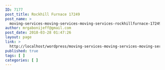 ```yaml
---
ID: 7177
post_title: Rockhill Furnace 17249
post_name: >
  moving-services-moving-services-moving-services-rockhillfurnace-17249
author: mrgabonijeff@gmail.com
post_date: 2018-03-28 01:47:26
layout: page
link: >
  http://localhost/wordpress/moving-services-moving-services-moving-services-rockhillfurnace-17249/
published: true
tags: [ ]
categories: [ ]
---
```

